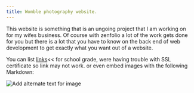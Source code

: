 ```yaml
---
title: Womble photography website.
---
```


This website is something that is an ungoing project that I am working on for my wifes business.
Of course with zenfolio a lot of the work gets done for you but there is a lot that you have to know on the back end of web development to 
get exactly what you want out of a website.

You can list [links](http://womblephoto.com/)<< for school grade, were having trouble with SSL certificate so link may not work.
or even embed images with the following Markdown:

![Add alternate text for image](./assets/rosemary.png)
